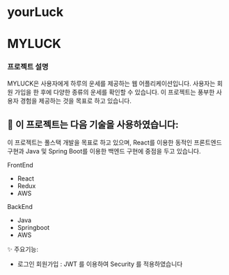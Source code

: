 # yourLuck

<h1>MYLUCK</h1>
<h3>프로젝트 설명</h3>
<div>
<p>MYLUCK은 사용자에게 하루의 운세를 제공하는 웹 어플리케이션입니다. 사용자는 회원 가입을 한 후에 다양한 종류의 운세를 확인할 수 있습니다. 이 프로젝트는 풍부한 사용자 경험을 제공하는 것을 목표로 하고 있습니다.</p> 


  <h2>🚀 이 프로젝트는 다음 기술을 사용하였습니다:</h2>
<p>이 프로젝트는 풀스택 개발을 목표로 하고 있으며, React를 이용한 동적인 프론트엔드 구현과 Java 및 Spring Boot를 이용한 백엔드 구현에 중점을 두고 있습니다.</p><div>
  <p>FrontEnd</p>
  <ul>
    <li>React</li>
    <li>Redux</li>
    <li>AWS</li>
  </ul>
</div>
<div>
  <p>BackEnd</p>
  <ul>
    <li>Java</li>
    <li>Springboot</li>
    <li>AWS</li>
  </ul>
</div>
<p>✨ 주요기능:</p>
<div>
  <ul>
    <li>로그인 회원가입 : JWT 를 이용하여 Security 를 적용하였습니다</li>
  </ul>
</div>


</div>

